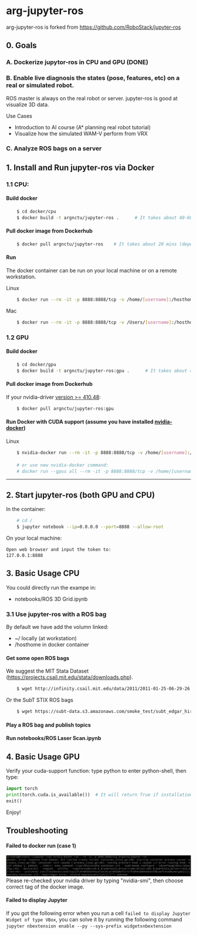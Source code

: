 # arg-jupyter-ros
arg-jupyter-ros is forked from https://github.com/RoboStack/jupyter-ros

## 0. Goals

### A. Dockerize jupytor-ros in CPU and GPU (DONE)

### B. Enable live diagnosis the states (pose, features, etc) on a real or simulated robot.

ROS master is always on the real robot or server.
jupyter-ros is good at visualize 3D data.

Use Cases
* Introduction to AI course (A* planning real robot tutorial)
* Visualize how the simulated WAM-V perform from VRX

### C. Analyze ROS bags on a server


## 1. Install and Run jupyter-ros via Docker

### 1.1 CPU:

#### Build docker 

```bash
    $ cd docker/cpu
    $ docker build -t argnctu/jupyter-ros .      # It takes about 40-60 mins
``` 

#### Pull docker image from Dockerhub 
```bash
    $ docker pull argnctu/jupyter-ros    # It takes about 20 mins (depend on you network bandwith)
``` 

#### Run
The docker container can be run on your local machine or on a remote workstation.

Linux
```bash
    $ docker run --rm -it -p 8888:8888/tcp -v /home/[username]:/hosthome argnctu/jupyter-ros
```

Mac
```bash
    $ docker run --rm -it -p 8888:8888/tcp -v /Users/[username]:/hosthome argnctu/jupyter-ros
```

### 1.2 GPU

#### Build docker 

```bash
    $ cd docker/gpu
    $ docker build -t argnctu/jupyter-ros:gpu .      # It takes about 40-60 mins
``` 

#### Pull docker image from Dockerhub 

If your nvidia-driver [version >= 410.48](https://docs.nvidia.com/deploy/cuda-compatibility/index.html#binary-compatibility__table-toolkit-driver):
```bash
    $ docker pull argnctu/jupyter-ros:gpu
```

#### Run Docker with CUDA support (assume you have installed [nvidia-docker](https://github.com/NVIDIA/nvidia-docker))

Linux
```bash
    $ nvidia-docker run --rm -it -p 8888:8888/tcp -v /home/[username]:/hosthome argnctu/jupyter-ros
    
    # or use new nvidia-docker command:
    # docker run --gpus all --rm -it -p 8888:8888/tcp -v /home/[username]:/hosthome argnctu/jupyter-ros
```

---
## 2. Start jupyter-ros (both GPU and CPU)
In the container:

```bash
    # cd /
    $ jupyter notebook --ip=0.0.0.0 --port=8888 --allow-root
```
On your local machine:

    Open web browser and input the token to: 
    127.0.0.1:8888

## 3. Basic Usage CPU

You could directly run the exampe in:
* notebooks/ROS 3D Grid.ipynb 

### 3.1 Use jupyter-ros with a ROS bag

By default we have add the volumn linked:
* ~/ locally (at workstation)
* /hosthome in docker container

#### Get some open ROS bags

We suggest the MIT Stata Dataset (https://projects.csail.mit.edu/stata/downloads.php).

```bash
    $ wget http://infinity.csail.mit.edu/data/2011/2011-01-25-06-29-26.bag
```

Or the SubT STIX ROS bags
```bash
    $ wget https://subt-data.s3.amazonaws.com/smoke_test/subt_edgar_hires_2019-04-12-15-52-44.bag
```

#### Play a ROS bag and publish topics


#### Run notebooks/ROS Laser Scan.ipynb


## 4. Basic Usage GPU

Verify your cuda-support function: type python to enter python-shell, then type:
```python
import torch
print(torch.cuda.is_available())  # It will return True if installation is successful
exit()
```

Enjoy!

## Troubleshooting

#### Failed to docker run  (case 1)
![docker run failed](figures/docker_run_failed_cuda.png)
Please re-checked your nvidia driver by typing "nvidia-smi", then choose correct tag of the docker image.


#### Failed to display Jupyter
If you got the following error when you run a cell ```failed to display Jupyter Widget of type VBox```, 
you can solve it by running the following command ```jupyter nbextension enable --py --sys-prefix widgetsnbextension```
